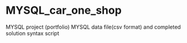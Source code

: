 # MYSQL_car_one_shop
MYSQL project (portfolio)
MYSQL data file(csv format) and completed solution syntax script
